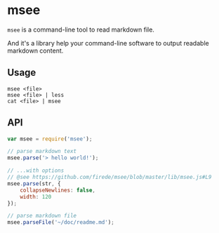 msee
===

`msee` is a command-line tool to read markdown file.

And it's a library help your command-line software to output readable markdown content.

## Usage

    msee <file>
    msee <file> | less
    cat <file> | msee

## API

```javascript
var msee = require('msee');

// parse markdown text
msee.parse('> hello world!');

// ...with options
// @see https://github.com/firede/msee/blob/master/lib/msee.js#L9
msee.parse(str, {
    collapseNewlines: false,
    width: 120
});

// parse markdown file
msee.parseFile('~/doc/readme.md');
```
